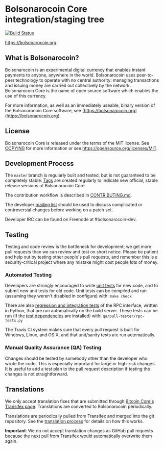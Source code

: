 Bolsonarocoin Core integration/staging tree
=====================================

[![Build Status](https://travis-ci.org/bolsonarocoin-project/bolsonarocoin.svg?branch=master)](https://travis-ci.org/bolsonarocoin-project/bolsonarocoin)

https://bolsonarocoin.org

What is Bolsonarocoin?
----------------

Bolsonarocoin is an experimental digital currency that enables instant payments to
anyone, anywhere in the world. Bolsonarocoin uses peer-to-peer technology to operate
with no central authority: managing transactions and issuing money are carried
out collectively by the network. Bolsonarocoin Core is the name of open source
software which enables the use of this currency.

For more information, as well as an immediately useable, binary version of
the Bolsonarocoin Core software, see [https://bolsonarocoin.org](https://bolsonarocoin.org).

License
-------

Bolsonarocoin Core is released under the terms of the MIT license. See [COPYING](COPYING) for more
information or see https://opensource.org/licenses/MIT.

Development Process
-------------------

The `master` branch is regularly built and tested, but is not guaranteed to be
completely stable. [Tags](https://github.com/bolsonarocoin-project/bolsonarocoin/tags) are created
regularly to indicate new official, stable release versions of Bolsonarocoin Core.

The contribution workflow is described in [CONTRIBUTING.md](CONTRIBUTING.md).

The developer [mailing list](https://groups.google.com/forum/#!forum/bolsonarocoin-dev)
should be used to discuss complicated or controversial changes before working
on a patch set.

Developer IRC can be found on Freenode at #bolsonarocoin-dev.

Testing
-------

Testing and code review is the bottleneck for development; we get more pull
requests than we can review and test on short notice. Please be patient and help out by testing
other people's pull requests, and remember this is a security-critical project where any mistake might cost people
lots of money.

### Automated Testing

Developers are strongly encouraged to write [unit tests](/doc/unit-tests.md) for new code, and to
submit new unit tests for old code. Unit tests can be compiled and run
(assuming they weren't disabled in configure) with: `make check`

There are also [regression and integration tests](/qa) of the RPC interface, written
in Python, that are run automatically on the build server.
These tests can be run (if the [test dependencies](/qa) are installed) with: `qa/pull-tester/rpc-tests.py`

The Travis CI system makes sure that every pull request is built for Windows, Linux, and OS X, and that unit/sanity tests are run automatically.

### Manual Quality Assurance (QA) Testing

Changes should be tested by somebody other than the developer who wrote the
code. This is especially important for large or high-risk changes. It is useful
to add a test plan to the pull request description if testing the changes is
not straightforward.

Translations
------------

We only accept translation fixes that are submitted through [Bitcoin Core's Transifex page](https://www.transifex.com/projects/p/bitcoin/).
Translations are converted to Bolsonarocoin periodically.

Translations are periodically pulled from Transifex and merged into the git repository. See the
[translation process](doc/translation_process.md) for details on how this works.

**Important**: We do not accept translation changes as GitHub pull requests because the next
pull from Transifex would automatically overwrite them again.

